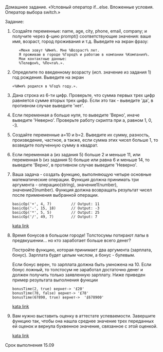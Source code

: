 Домашнее задание.
«Условный оператор if...else. Вложенные условия. Оператор
выбора switch.»

Задание:

1. Создайте переменные: name, age, city, phone, email, company; и получите через ф-цию
prompt() соответствующие значения: ваше имя, возраст, город проживания и т.д.
Выведите на экран фразу: 
    ```
       «Меня зовут %Имя%. Мне %Возраст% лет.
       Я проживаю в городе %Город% и работаю в компании %Компания%.
       Мои контактные данные:
       %Телефон%, %Почта%.».
   ```
2. Определите по введенному возрасту (исп. значение из задания 1) год рождения.
Выведите на экран 

    ```
    «%Имя% родился в %Год% году.».
    ```
3. Дана строка из 6-ти цифр. Проверьте, что сумма первых трех цифр равняется сумме
вторых трех цифр. Если это так - выведите 'да', в противном случае выведите 'нет'.
4. Если переменная a больше нуля, то выведите 'Верно', иначе выведите 'Неверно'.
Проверьте работу скрипта при a, равном 1, 0, -3.
5. Создайте переменные a=10 и b=2. Выведите их сумму, разность, произведение,
частное, а также, если сумма этих чисел больше 1, то возведите полученную сумму в
квадрат.
6. Если переменная a (из задания 5) больше 2 и меньше 11, или переменная b (из задания 5) больше или равна 6 и меньше 14, то выведите 'Верно', в противном случае выведите
'Неверно'.
7. Ваша задача - создать функцию, выполняющую четыре основные математические операции.
   Функция должна принимать три аргумента - операцию(string), значение1(number), значение2(number).
   Функция должна возвращать результат чисел после применения выбранной операции.
   ```
   basicOp('+', 4, 7)         // Output: 11
   basicOp('-', 15, 18)       // Output: -3
   basicOp('*', 5, 5)         // Output: 25
   basicOp('/', 49, 7)        // Output: 7
    ```
    [kata link](https://www.codewars.com/kata/57356c55867b9b7a60000bd7/train/javascript)
8. Время бонусов в большом городе! Толстосумы потирают лапы в предвкушении... но кто заработает больше всего денег?
   
   Постройте функцию, которая принимает два аргумента (зарплата, бонус). Зарплата будет целым числом, а бонус - булевым.
   
   Если бонус верен, то зарплата должна быть умножена на 10. 
   Если бонус ложный, то толстосум не заработал достаточно денег и должен получить только заявленную зарплату.
   Ниже приведен пример результата выполнения функции
   ```
   bonusTime(2, true) вернет-> '£20'
   bonusTime(78, false) вернет-> '£78'
   bonusTime(67890, true) вернет->  '£678900'
   ```
    [kata link](https://www.codewars.com/kata/56f6ad906b88de513f000d96/train/javascript)
9. Вам нужно выставить оценку в аттестате успеваемости. 
    Завершите функцию так, чтобы она нашла среднее значение трех переданных ей оценок и вернула буквенное значение, связанное с этой оценкой.
   
    [kata link](https://www.codewars.com/kata/55cbd4ba903825f7970000f5/train/javascript)

Срок выполнения 15.09
